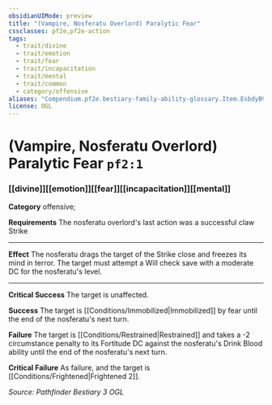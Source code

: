 ```yaml
---
obsidianUIMode: preview
title: "(Vampire, Nosferatu Overlord) Paralytic Fear"
cssclasses: pf2e,pf2e-action
tags:
  - trait/divine
  - trait/emotion
  - trait/fear
  - trait/incapacitation
  - trait/mental
  - trait/common
  - category/offensive
aliases: "Compendium.pf2e.bestiary-family-ability-glossary.Item.EsbdyB9DwvPvhCCC"
license: OGL
---
```

# (Vampire, Nosferatu Overlord) Paralytic Fear `pf2:1`

### [[divine]][[emotion]][[fear]][[incapacitation]][[mental]]

**Category** offensive; 




**Requirements** The nosferatu overlord's last action was a successful claw Strike

* * *

**Effect** The nosferatu drags the target of the Strike close and freezes its mind in terror. The target must attempt a Will check save with a moderate DC for the nosferatu's level.

* * *

**Critical Success** The target is unaffected.

**Success** The target is [[Conditions/Immobilized|Immobilized]] by fear until the end of the nosferatu's next turn.

**Failure** The target is [[Conditions/Restrained|Restrained]] and takes a -2 circumstance penalty to its Fortitude DC against the nosferatu's Drink Blood ability until the end of the nosferatu's next turn.

**Critical Failure** As failure, and the target is [[Conditions/Frightened|Frightened 2]].

*Source: Pathfinder Bestiary 3*
*OGL*